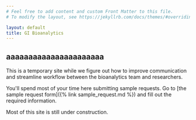 ```yaml
---
# Feel free to add content and custom Front Matter to this file.
# To modify the layout, see https://jekyllrb.com/docs/themes/#overriding-theme-defaults

layout: default
title: GI Bioanalytics
---
```


## aaaaaaaaaaaaaaaaaaaaaa

This is a temporary site while we figure out how to improve communication and streamline workflow between the bioanalytics team and researchers.

You'll spend most of your time here submitting sample requests. Go to [the sample request form]({% link sample_request.md %}) and fill out the required information.

Most of this site is still under construction.